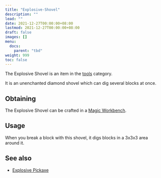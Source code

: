 ```yaml
---
title: "Explosive-Shovel"
description: ""
lead: ""
date: 2021-12-27T00:00:00+08:00
lastmod: 2021-12-27T00:00:00+08:00
draft: false
images: []
menu: 
  docs:
    parent: "tbd"
weight: 999
toc: false
---
```


The Explosive Shovel is an item in the [tools](/docs/slimefun/tools) category.

It is an unenchanted diamond shovel which can dig several blocks at once.

## Obtaining

The Explosive Shovel can be crafted in a [Magic Workbench](/docs/slimefun/magic-workbench).

## Usage

When you break a block with this shovel, it digs blocks in a 3x3x3 area around it.

## See also

* [Explosive Pickaxe](/docs/slimefun/explosive-pickaxe)

